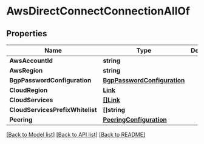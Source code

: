 # AwsDirectConnectConnectionAllOf

## Properties

Name | Type | Description | Notes
------------ | ------------- | ------------- | -------------
**AwsAccountId** | **string** |  | [optional] 
**AwsRegion** | **string** |  | [optional] 
**BgpPasswordConfiguration** | [**BgpPasswordConfiguration**](BGPPasswordConfiguration.md) |  | [optional] 
**CloudRegion** | [**Link**](Link.md) |  | [optional] 
**CloudServices** | [**[]Link**](Link.md) |  | [optional] 
**CloudServicesPrefixWhitelist** | **[]string** |  | [optional] 
**Peering** | [**PeeringConfiguration**](PeeringConfiguration.md) |  | [optional] 

[[Back to Model list]](../README.md#documentation-for-models) [[Back to API list]](../README.md#documentation-for-api-endpoints) [[Back to README]](../README.md)


